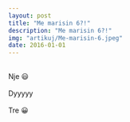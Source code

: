 ```yaml
---
layout: post
title: "Me marisin 6?!"
description: "Me marisin 6?!"
img: "artikuj/Me-marisin-6.jpeg"
date: 2016-01-01
---
```

<br/>Nje 😃<br/><br/>Dyyyyy<br/><br/>Tre 😀<br/><br/>